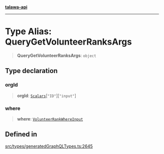 [**talawa-api**](../../../README.md)

***

# Type Alias: QueryGetVolunteerRanksArgs

> **QueryGetVolunteerRanksArgs**: `object`

## Type declaration

### orgId

> **orgId**: [`Scalars`](Scalars.md)\[`"ID"`\]\[`"input"`\]

### where

> **where**: [`VolunteerRankWhereInput`](VolunteerRankWhereInput.md)

## Defined in

[src/types/generatedGraphQLTypes.ts:2645](https://github.com/Suyash878/talawa-api/blob/f376d03c37e9acd046e7cc983947432c95f74442/src/types/generatedGraphQLTypes.ts#L2645)
